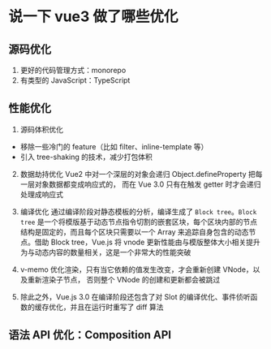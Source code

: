 # 说一下 vue3 做了哪些优化

## 源码优化

1. 更好的代码管理方式：monorepo
2. 有类型的 JavaScript：TypeScript

## 性能优化

1. 源码体积优化

- 移除一些冷门的 feature（比如 filter、inline-template 等）
- 引入 tree-shaking 的技术，减少打包体积

2. 数据劫持优化
   Vue2 中对一个深层的对象会递归 Object.defineProperty 把每一层对象数据都变成响应式的， 而在 Vue 3.0 只有在触发 getter 时才会递归处理成响应式

3. 编译优化
   通过编译阶段对静态模板的分析，编译生成了 `Block tree`。`Block tree` 是一个将模版基于动态节点指令切割的嵌套区块，每个区块内部的节点结构是固定的，而且每个区块只需要以一个 Array 来追踪自身包含的动态节点。借助 Block tree，Vue.js 将 vnode 更新性能由与模版整体大小相关提升为与动态内容的数量相关，这是一个非常大的性能突破

4. v-memo
   优化渲染，只有当它依赖的值发生改变，才会重新创建 VNode，以及重新渲染子节点， 否则整个 VNode 的创建和更新都会被跳过

5. 除此之外，Vue.js 3.0 在编译阶段还包含了对 Slot 的编译优化、事件侦听函数的缓存优化，并且在运行时重写了 diff 算法

## 语法 API 优化：Composition API
